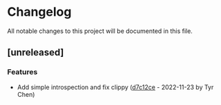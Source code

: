 # Changelog

All notable changes to this project will be documented in this file.

## [unreleased]

### Features

- Add simple introspection and fix clippy ([d7c12ce](d7c12cea2740e8398ceedfa7e1e2a4cbcb633420) - 2022-11-23 by Tyr Chen)

<!-- generated by git-cliff -->
